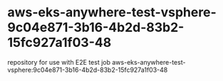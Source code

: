 # aws-eks-anywhere-test-vsphere-9c04e871-3b16-4b2d-83b2-15fc927a1f03-48
repository for use with E2E test job aws-eks-anywhere-test-vsphere:9c04e871-3b16-4b2d-83b2-15fc927a1f03-48
